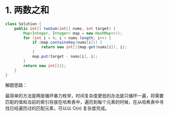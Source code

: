 # 1. 两数之和

``` java
class Solution {
    public int[] twoSum(int[] nums, int target) {
        Map<Integer, Integer> map = new HashMap<>();
        for (int i = 0; i < nums.length; i++) {
            if (map.containsKey(nums[i])) {
                return new int[]{map.get(nums[i]), i};
            }
            map.put(target - nums[i], i);
        }
        return new int[]{};
    }
}
```

解题思路：

最简单的方法是两层循环暴力枚举，时间复杂度更低的办法是只循环一遍，将需要匹配的值和当前的索引存放在哈希表中，遍历到每个元素的时候，在从哈希表中寻找已经遍历过的匹配元素，可以以 O(n) 复杂度完成。